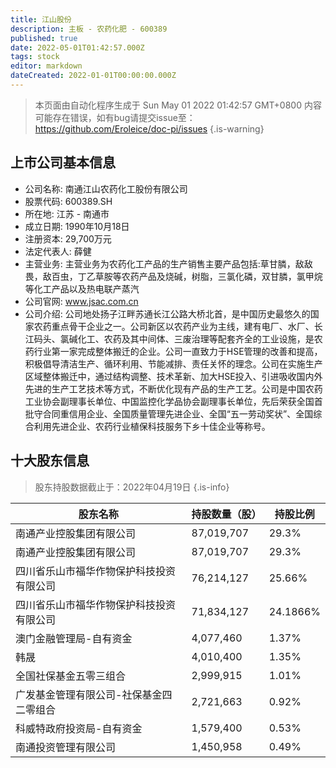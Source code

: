 ```yaml
---
title: 江山股份
description: 主板 - 农药化肥 - 600389
published: true
date: 2022-05-01T01:42:57.000Z
tags: stock
editor: markdown
dateCreated: 2022-01-01T00:00:00.000Z
---
```


> 本页面由自动化程序生成于 Sun May 01 2022 01:42:57 GMT+0800
> 内容可能存在错误，如有bug请提交issue至：https://github.com/Eroleice/doc-pi/issues
{.is-warning}

## 上市公司基本信息
- 公司名称: 南通江山农药化工股份有限公司
- 股票代码: 600389.SH
- 所在地: 江苏 - 南通市
- 成立日期: 1990年10月18日
- 注册资本: 29,700万元
- 法定代表人: 薛健
- 主营业务: 主营业务为农药化工产品的生产销售主要产品包括:草甘膦，敌敌畏，敌百虫，丁乙草胺等农药产品及烧碱，树脂，三氯化磷，双甘膦，氯甲烷等化工产品以及热电联产蒸汽
- 公司官网: www.jsac.com.cn
- 公司介绍: 公司地处扬子江畔苏通长江公路大桥北首，是中国历史最悠久的国家农药重点骨干企业之一。公司新区以农药产业为主线，建有电厂、水厂、长江码头、氯碱化工、农药及其中间体、三废治理等配套齐全的工业设施，是农药行业第一家完成整体搬迁的企业。公司一直致力于HSE管理的改善和提高，积极倡导清洁生产、循环利用、节能减排、责任关怀的理念。公司在实施生产区域整体搬迁中，通过结构调整、技术革新、加大HSE投入、引进吸收国内外先进的生产工艺技术等方式，不断优化现有产品的生产工艺。公司是中国农药工业协会副理事长单位、中国监控化学品协会副理事长单位，先后荣获全国首批守合同重信用企业、全国质量管理先进企业、全国“五一劳动奖状”、全国综合利用先进企业、农药行业植保科技服务下乡十佳企业等称号。


## 十大股东信息
> 股东持股数据截止于：2022年04月19日
{.is-info}

| 股东名称 | 持股数量（股） | 持股比例 |
| --- | --- | --- |
| 南通产业控股集团有限公司 | 87,019,707 | 29.3% |
| 南通产业控股集团有限公司 | 87,019,707 | 29.3% |
| 四川省乐山市福华作物保护科技投资有限公司 | 76,214,127 | 25.66% |
| 四川省乐山市福华作物保护科技投资有限公司 | 71,834,127 | 24.1866% |
| 澳门金融管理局-自有资金 | 4,077,460 | 1.37% |
| 韩晟 | 4,010,400 | 1.35% |
| 全国社保基金五零三组合 | 2,999,915 | 1.01% |
| 广发基金管理有限公司-社保基金四二零组合 | 2,721,663 | 0.92% |
| 科威特政府投资局-自有资金 | 1,579,400 | 0.53% |
| 南通投资管理有限公司 | 1,450,958 | 0.49% |




